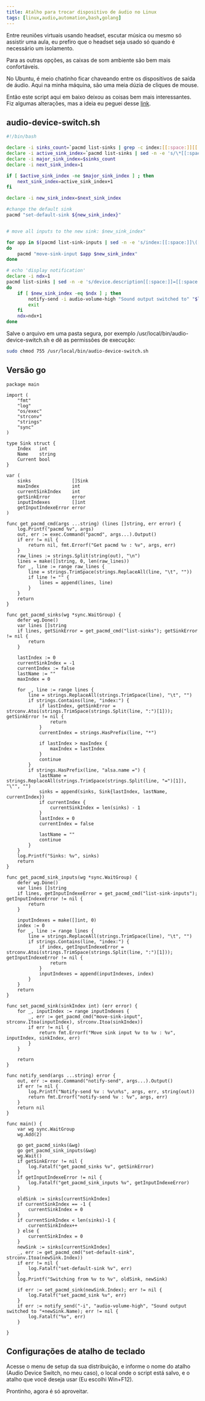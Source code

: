```yaml
---
title: Atalho para trocar dispositivo de áudio no Linux
tags: [linux,audio,automation,bash,golang]
---
```


Entre reuniões virtuais usando headset, escutar música ou mesmo só assistir uma aula, eu prefiro que o headset seja usado só quando é necessário um isolamento.

Para as outras opções, as caixas de som ambiente são bem mais confortáveis.

No Ubuntu, é meio chatinho ficar chaveando entre os dispositivos de saída de áudio. Aqui na minha máquina, são uma meia dúzia de cliques de mouse.

Então este script aqui em baixo deixou as coisas bem mais interessantes. Fiz algumas alterações, mas a ideia eu peguei desse [link](https://askubuntu.com/questions/156895/how-to-switch-sound-output-with-key-shortcut).


## audio-device-switch.sh

```bash
#!/bin/bash

declare -i sinks_count=`pacmd list-sinks | grep -c index:[[:space:]][[:digit:]]`
declare -i active_sink_index=`pacmd list-sinks | sed -n -e 's/\*[[:space:]]index:[[:space:]]\([[:digit:]]\)/\1/p'`
declare -i major_sink_index=$sinks_count
declare -i next_sink_index=1

if [ $active_sink_index -ne $major_sink_index ] ; then
    next_sink_index=active_sink_index+1
fi

declare -i new_sink_index=$next_sink_index

#change the default sink
pacmd "set-default-sink ${new_sink_index}"


# move all inputs to the new sink: $new_sink_index"

for app in $(pacmd list-sink-inputs | sed -n -e 's/index:[[:space:]]\([[:digit:]]\)/\1/p');
do
    pacmd "move-sink-input $app $new_sink_index"
done

# echo 'display notification'
declare -i ndx=1
pacmd list-sinks | sed -n -e 's/device.description[[:space:]]=[[:space:]]"\(.*\)"/\1/p' | while read line;
do
    if [ $new_sink_index -eq $ndx ] ; then
        notify-send -i audio-volume-high "Sound output switched to" "$line"
        exit
    fi
    ndx=ndx+1
done
```

Salve o arquivo em uma pasta segura, por exemplo /usr/local/bin/audio-device-switch.sh e dê as permissões de execução:

```bash
sudo chmod 755 /usr/local/bin/audio-device-switch.sh
```

## Versão go

```golang
package main

import (
	"fmt"
	"log"
	"os/exec"
	"strconv"
	"strings"
	"sync"
)

type Sink struct {
	Index   int
	Name    string
	Current bool
}

var (
	sinks               []Sink
	maxIndex            int
	currentSinkIndex    int
	getSinkError        error
	inputIndexes        []int
	getInputIndexeError error
)

func get_pacmd_cmd(args ...string) (lines []string, err error) {
	log.Printf("pacmd %v", args)
	out, err := exec.Command("pacmd", args...).Output()
	if err != nil {
		return nil, fmt.Errorf("Get pacmd %v : %v", args, err)
	}
	raw_lines := strings.Split(string(out), "\n")
	lines = make([]string, 0, len(raw_lines))
	for _, line := range raw_lines {
		line = strings.TrimSpace(strings.ReplaceAll(line, "\t", ""))
		if line != "" {
			lines = append(lines, line)
		}
	}
	return
}

func get_pacmd_sinks(wg *sync.WaitGroup) {
	defer wg.Done()
	var lines []string
	if lines, getSinkError = get_pacmd_cmd("list-sinks"); getSinkError != nil {
		return
	}

	lastIndex := 0
	currentSinkIndex = -1
	currentIndex := false
	lastName := ""
	maxIndex = 0

	for _, line := range lines {
		line = strings.ReplaceAll(strings.TrimSpace(line), "\t", "")
		if strings.Contains(line, "index:") {
			if lastIndex, getSinkError = strconv.Atoi(strings.TrimSpace(strings.Split(line, ":")[1])); getSinkError != nil {
				return
			}
			currentIndex = strings.HasPrefix(line, "*")

			if lastIndex > maxIndex {
				maxIndex = lastIndex
			}
			continue
		}
		if strings.HasPrefix(line, "alsa.name =") {
			lastName = strings.ReplaceAll(strings.TrimSpace(strings.Split(line, "=")[1]), "\"", "")
			sinks = append(sinks, Sink{lastIndex, lastName, currentIndex})
			if currentIndex {
				currentSinkIndex = len(sinks) - 1
			}
			lastIndex = 0
			currentIndex = false

			lastName = ""
			continue
		}
	}
	log.Printf("Sinks: %v", sinks)
	return
}

func get_pacmd_sink_inputs(wg *sync.WaitGroup) {
	defer wg.Done()
	var lines []string
	if lines, getInputIndexeError = get_pacmd_cmd("list-sink-inputs"); getInputIndexeError != nil {
		return
	}

	inputIndexes = make([]int, 0)
	index := 0
	for _, line := range lines {
		line = strings.ReplaceAll(strings.TrimSpace(line), "\t", "")
		if strings.Contains(line, "index:") {
			if index, getInputIndexeError = strconv.Atoi(strings.TrimSpace(strings.Split(line, ":")[1])); getInputIndexeError != nil {
				return
			}
			inputIndexes = append(inputIndexes, index)
		}
	}
	return
}

func set_pacmd_sink(sinkIndex int) (err error) {
	for _, inputIndex := range inputIndexes {
		_, err := get_pacmd_cmd("move-sink-input", strconv.Itoa(inputIndex), strconv.Itoa(sinkIndex))
		if err != nil {
			return fmt.Errorf("Move sink input %v to %v : %v", inputIndex, sinkIndex, err)
		}
	}

	return
}

func notify_send(args ...string) error {
	out, err := exec.Command("notify-send", args...).Output()
	if err != nil {
		log.Printf("Notify-send %v : %v\n%s", args, err, string(out))
		return fmt.Errorf("notify-send %v : %v", args, err)
	}
	return nil
}

func main() {
	var wg sync.WaitGroup
	wg.Add(2)

	go get_pacmd_sinks(&wg)
	go get_pacmd_sink_inputs(&wg)
	wg.Wait()
	if getSinkError != nil {
		log.Fatalf("get_pacmd_sinks %v", getSinkError)
	}
	if getInputIndexeError != nil {
		log.Fatalf("get_pacmd_sink_inputs %v", getInputIndexeError)
	}

	oldSink := sinks[currentSinkIndex]
	if currentSinkIndex == -1 {
		currentSinkIndex = 0
	}
	if currentSinkIndex < len(sinks)-1 {
		currentSinkIndex++
	} else {
		currentSinkIndex = 0
	}
	newSink := sinks[currentSinkIndex]
	_, err := get_pacmd_cmd("set-default-sink", strconv.Itoa(newSink.Index))
	if err != nil {
		log.Fatalf("set-default-sink %v", err)
	}
	log.Printf("Switching from %v to %v", oldSink, newSink)

	if err := set_pacmd_sink(newSink.Index); err != nil {
		log.Fatalf("set_pacmd_sink %v", err)
	}
	if err := notify_send("-i", "audio-volume-high", "Sound output switched to "+newSink.Name); err != nil {
		log.Fatalf("%v", err)
	}

}
```

## Configurações de atalho de teclado

Acesse o menu de setup da sua distribuição, e informe o nome do atalho (Audio Device Switch, no meu caso), o local onde o script está salvo, e o atalho que você deseja usar (Eu escolhi Win+F12).

Prontinho, agora é só aproveitar.